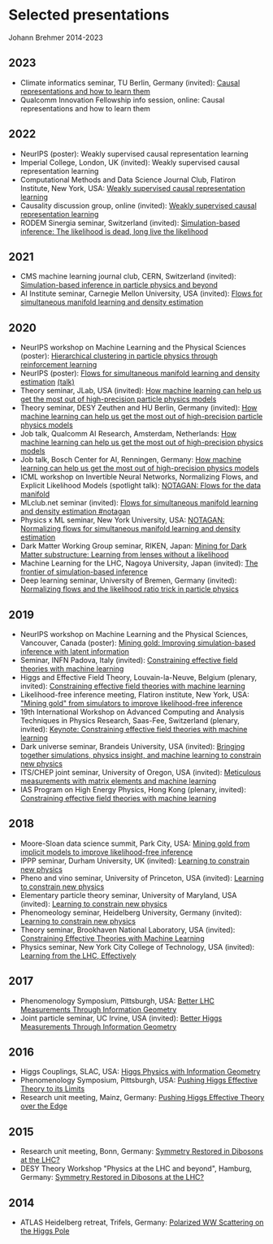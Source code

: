 # Selected presentations

Johann Brehmer 2014-2023

## 2023

- Climate informatics seminar, TU Berlin, Germany (invited): [Causal representations and how to learn them](2023/weakly_supervised_crl_berlin_2023.pdf)
- Qualcomm Innovation Fellowship info session, online: Causal representations and how to learn them

## 2022

- NeurIPS (poster): Weakly supervised causal representation learning
- Imperial College, London, UK (invited): Weakly supervised causal representation learning
- Computational Methods and Data Science Journal Club, Flatiron Institute, New York, USA: [Weakly supervised causal representation learning](2022/weakly_supervised_crl_flatiron_2022.pdf)
- Causality discussion group, online (invited): [Weakly supervised causal representation learning](2022/weakly_supervised_crl_cdg_2022.pdf)
- RODEM Sinergia seminar, Switzerland (invited): [Simulation-based inference: The likelihood is dead, long live the likelihood](2022/simulation_based_inference_rodem_sinergia_2022.pdf)

## 2021

- CMS machine learning journal club, CERN, Switzerland (invited): [Simulation-based inference in particle physics and beyond](2021/simulation_based_inference_cms_2021.pdf)
- AI Institute seminar, Carnegie Mellon University, USA (invited): [Flows for simultaneous manifold learning and density estimation](2021/m_flows_cmu_2021.pdf)

## 2020

- NeurIPS workshop on Machine Learning and the Physical Sciences (poster): [Hierarchical clustering in particle physics through reinforcement learning](2020/rl_clustering_ml4ps_2020.pdf)
- NeurIPS (poster): [Flows for simultaneous manifold learning and density estimation](2020/m_flows_neurips_poster_2020.pdf) [(talk)](2020/m_flows_neurips_talk_2020.pdf)
- Theory seminar, JLab, USA (invited): [How machine learning can help us get the most out of high-precision particle physics models](2020/simulation_based_inference_jlab_2020.pdf)
- Theory seminar, DESY Zeuthen and HU Berlin, Germany (invited): [How machine learning can help us get the most out of high-precision particle physics models](2020/simulation_based_inference_berlin_2020.pdf)
- Job talk, Qualcomm AI Research, Amsterdam, Netherlands: [How machine learning can help us get the most out of high-precision physics models](2020/simulation_based_inference_qualcomm_2020.pdf)
- Job talk, Bosch Center for AI, Renningen, Germany: [How machine learning can help us get the most out of high-precision physics models](2020/simulation_based_inference_bosch_2020.pdf)
- ICML workshop on Invertible Neural Networks, Normalizing Flows, and Explicit Likelihood Models (spotlight talk): [NOTAGAN: Flows for the data manifold](2020/m_flows_innf_2020.pdf)
- MLclub.net seminar (invited): [Flows for simultaneous manifold learning and density estimation \#notagan](2020/m_flows_mlclub.net_2020.pdf)
- Physics x ML seminar, New York University, USA: [NOTAGAN: Normalizing flows for simultaneous manifold learning and density estimation](2020/m_flows_nyu_2020.pdf)
- Dark Matter Working Group seminar, RIKEN, Japan: [Mining for Dark Matter substructure: Learning from lenses without a likelihood](2020/mining_for_substructure_riken_2020.pdf)
- Machine Learning for the LHC, Nagoya University, Japan (invited): [The frontier of simulation-based inference](2020/simulation_based_inference_nagoya_2020.pdf)
- Deep learning seminar, University of Bremen, Germany (invited): [Normalizing flows and the likelihood ratio trick in particle physics](2020/simulation_based_inference_bremen_2020.pdf)


## 2019

- NeurIPS workshop on Machine Learning and the Physical Sciences, Vancouver, Canada (poster): [Mining gold: Improving simulation-based inference with latent information](2019/mining_gold_neurips_dlps_2019.pdf)
- Seminar, INFN Padova, Italy (invited): [Constraining effective field theories with machine learning](2019/learning_to_constrain_padova_2019.pdf)
- Higgs and Effective Field Theory, Louvain-la-Neuve, Belgium (plenary, invited): [Constraining effective field theories with machine learning](2019/learning_to_constrain_heft_2019.pdf)
- Likelihood-free inference meeting, Flatiron institute, New York, USA: ["Mining gold" from simulators to improve likelihood-free inference](2019/mining_gold_lfiweek_flatiron_2019.pdf)
- 19th International Workshop on Advanced Computing and Analysis Techniques in Physics Research, Saas-Fee, Switzerland (plenary, invited): [Keynote: Constraining effective field theories with machine learning](2019/learning_to_constrain_acat_2019.pdf)
- Dark universe seminar, Brandeis University, USA (invited): [Bringing together simulations, physics insight, and machine learning to constrain new physics](2019/mining_gold_brandeis_2019.pdf)
- ITS/CHEP joint seminar, University of Oregon, USA (invited): [Meticulous measurements with matrix elements and machine learning](learning_to_constrain_oregon.pdf)
- IAS Program on High Energy Physics, Hong Kong (plenary, invited): [Constraining effective field theories with machine learning](2019/learning_to_constrain_hkias_2019.pdf)


## 2018

- Moore-Sloan data science summit, Park City, USA: [Mining gold from implicit models to improve likelihood-free inference](2018/mining_gold_poster_msdse_retreat_2018.pdf)
- IPPP seminar, Durham University, UK (invited): [Learning to constrain new physics](2018/learning_to_constrain_durham_2018.pdf)
- Pheno and vino seminar, University of Princeton, USA (invited): [Learning to constrain new physics](2018/learning_to_constrain_princeton_2018.pdf)
- Elementary particle theory seminar, University of Maryland, USA (invited): [Learning to constrain new physics](2018/learning_to_constrain_maryland_2018.pdf)
- Phenomeology seminar, Heidelberg University, Germany (invited): [Learning to constrain new physics](2018/learning_to_constrain_heidelberg_2018.pdf)
- Theory seminar, Brookhaven National Laboratory, USA (invited): [Constraining Effective Theories with Machine Learning](2018/learning_to_constrain_bnl_2018.pdf)
- Physics seminar, New York City College of Technology, USA (invited): [Learning from the LHC, Effectively](2018/learning_to_constrain_citytech_2018.pdf)


## 2017

- Phenomenology Symposium, Pittsburgh, USA: [Better LHC Measurements Through Information Geometry](2017/information_geometry_pheno_2017.pdf)
- Joint particle seminar, UC Irvine, USA (invited): [Better Higgs Measurements Through Information Geometry](2017/information_geometry_irvine_2017.pdf)


## 2016

- Higgs Couplings, SLAC, USA: [Higgs Physics with Information Geometry](2016/information_geometry_hc_2016.pdf)
- Phenomenology Symposium, Pittsburgh, USA: [Pushing Higgs Effective Theory to its Limits](2016/higgs_eft_limits_pheno_2016.pdf)
- Research unit meeting, Mainz, Germany: [Pushing Higgs Effective Theory over the Edge](2016/higgs_eft_limits_abhm_2016.pdf)


## 2015

- Research unit meeting, Bonn, Germany: [Symmetry Restored in Dibosons at the LHC?](2015/dibosons_abhm_2015.pdf)
- DESY Theory Workshop "Physics at the LHC and beyond", Hamburg, Germany: [Symmetry Restored in Dibosons at the LHC?](2015/dibosons_desy_2015.pdf)


## 2014

- ATLAS Heidelberg retreat, Trifels, Germany: [Polarized WW Scattering on the Higgs Pole](2014/polarised_ww_trifels_2014.pdf)
